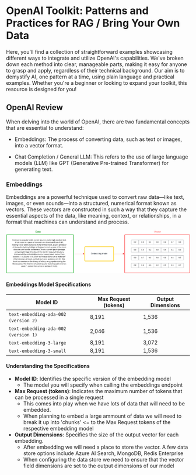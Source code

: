 # OpenAI Toolkit: Patterns and Practices for RAG / Bring Your Own Data

Here, you'll find a collection of straightforward examples showcasing different ways to integrate and utilize OpenAI's capabilities. We've broken down each method into clear, manageable parts, making it easy for anyone to grasp and apply, regardless of their technical background. Our aim is to demystify AI, one pattern at a time, using plain language and practical examples. Whether you're a beginner or looking to expand your toolkit, this resource is designed for you!

## OpenAI Review

When delving into the world of OpenAI, there are two fundamental concepts that are essential to understand:

- Embeddings: The process of converting data, such as text or images, into a vector format. 

- Chat Completion / General LLM: This refers to the use of large language models (LLM) like GPT (Generative Pre-trained Transformer) for generating text.

### Embeddings

Embeddings are a powerful technique used to convert raw data—like text, images, or even sounds—into a structured, numerical format known as vectors. These vectors are constructed in such a way that they capture the essential aspects of the data, like meaning, context, or relationships, in a format that machines can understand and process.

![alt text](diagrams/embeddingsGeneral.png)

#### Embeddings Model Specifications

| Model ID                             | Max Request (tokens) | Output Dimensions 
| ------------------------------------ | -------------------- | ----------------- |
| `text-embedding-ada-002 (version 2)` | 8,191                | 1,536             |
| `text-embedding-ada-002 (version 1)` | 2,046                | 1,536             |
| `text-embedding-3-large`             | 8,191                | 3,072             |
| `text-embedding-3-small`             | 8,191                | 1,536             |

#### Understanding the Specifications

- **Model ID**: Identifies the specific version of the embedding model
  - The model you will specify when calling the embeddings endpoint
- **Max Request (tokens)**: Indicates the maximum number of tokens that can be processed in a single request 
  - This comes into play when we have lots of data that will need to be embedded.
  - When planning to embed a large ammount of data we will need to break it up into 'chunks' <= to the Max Request tokens of the respective embedding model  
- **Output Dimensions**: Specifies the size of the output vector for each embedding.
  - After embedding we will need a place to store the vector. A few data store options include Azure AI Search, MongoDB, Redis Enterprise 
  - When configuring the data store we need to ensure that the vector field dimensions are set to the output dimensions of our model





